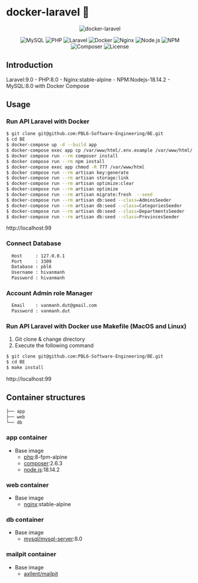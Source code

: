 # docker-laravel 🐳

<p align="center">
    <img src="https://user-images.githubusercontent.com/35098175/145682384-0f531ede-96e0-44c3-a35e-32494bd9af42.png" alt="docker-laravel">
</p>
<p align="center">
  <img alt="MySQL" src="https://img.shields.io/badge/-MySQL-4479A1?style=flat-square&logo=mysql&logoColor=white" />
  <img alt="PHP" src="https://img.shields.io/badge/-PHP-777BB4?style=flat-square&logo=php&logoColor=white" />
  <img alt="Laravel" src="https://img.shields.io/badge/-Laravel-FF2D20?style=flat-square&logo=laravel&logoColor=white" />
  <img alt="Docker" src="https://img.shields.io/badge/-Docker-46a2f1?style=flat-square&logo=docker&logoColor=white" />
  <img alt="Nginx" src="https://img.shields.io/badge/-Nginx-009639?style=flat-square&logo=nginx&logoColor=white" />
  <img alt="Node.js" src="https://img.shields.io/badge/-Node.js-339933?style=flat-square&logo=Node.js&logoColor=white" />
  <img alt="NPM" src="https://img.shields.io/badge/-NPM-CB3837?style=flat-square&logo=npm&logoColor=white" />
  <img alt="Composer" src="https://img.shields.io/badge/-Composer-885630?style=flat-square&logo=composer&logoColor=white" />
  <img src="https://img.shields.io/github/license/ucan-lab/docker-laravel" alt="License">
</p>

## Introduction

Laravel:9.0 - PHP:8.0 - Nginx:stable-alpine - NPM:Nodejs-18.14.2 - MySQL:8.0 with Docker Compose

## Usage

### Run API Laravel with Docker 

```bash
$ git clone git@github.com:PBL6-Software-Engineering/BE.git
$ cd BE  
$ docker-compose up -d --build app
$ docker-compose exec app cp /var/www/html/.env.example /var/www/html/.env
$ docker compose run --rm composer install
$ docker compose run --rm npm install
$ docker-compose exec app chmod -R 777 /var/www/html
$ docker compose run --rm artisan key:generate
$ docker-compose run --rm artisan storage:link
$ docker-compose run --rm artisan optimize:clear
$ docker-compose run --rm artisan optimize
$ docker-compose run --rm artisan migrate:fresh  --seed
$ docker-compose run --rm artisan db:seed --class=AdminsSeeder
$ docker-compose run --rm artisan db:seed --class=CategoriesSeeder
$ docker-compose run --rm artisan db:seed --class=DepartmentsSeeder
$ docker-compose run --rm artisan db:seed --class=ProvincesSeeder
```

http://localhost:99

### Connect Database 
```bash
  Host     : 127.0.0.1 
  Port     : 3309
  Database : pbl6 
  Username : hivanmanh
  Password : hivanmanh 
```

### Account Admin role Manager  
```bash
  Email    : vanmanh.dut@gmail.com
  Password : vanmanh.dut
```

### Run API Laravel with Docker use Makefile (MacOS and Linux)

1. Git clone & change directory
2. Execute the following command

```bash
$ git clone git@github.com:PBL6-Software-Engineering/BE.git
$ cd BE  
$ make install
```

http://localhost:99

## Container structures

```bash
├── app
├── web
└── db
```

### app container

- Base image
  - [php](https://hub.docker.com/_/php):8-fpm-alpine
  - [composer](https://hub.docker.com/_/composer):2.6.3
  - [node.js](https://hub.docker.com/_/node/):18.14.2

### web container

- Base image
  - [nginx](https://hub.docker.com/_/nginx):stable-alpine

### db container

- Base image
  - [mysql/mysql-server](https://hub.docker.com/r/mysql/mysql-server):8.0

### mailpit container

- Base image
  - [axllent/mailpit](https://hub.docker.com/r/axllent/mailpit)
